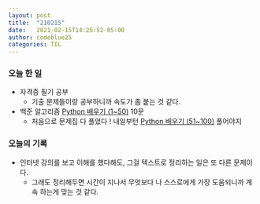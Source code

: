 ```yaml
---
layout: post
title:  "210215"
date:   2021-02-15T14:25:52-05:00
author: codeblue25
categories: TIL
---
```


<h3>오늘 한 일</h3>

* 자격증 필기 공부
  * 기출 문제들이랑 공부하니까 속도가 좀 붙는 것 같다.
* 백준 알고리즘 [Python 배우기 (1~50)](https://www.acmicpc.net/workbook/view/459) 10문
  * 처음으로 문제집 다 풀었다 ! 내일부턴 [Python 배우기 (51~100)](https://www.acmicpc.net/workbook/view/460) 풀어야지



<h3>오늘의 기록</h3>

* 인터넷 강의를 보고 이해를 했다해도, 그걸 텍스트로 정리하는 일은 또 다른 문제이다.
  * 그래도 정리해두면 시간이 지나서 무엇보다 나 스스로에게 가장 도움되니까 계속 하는게 맞는 것 같다.